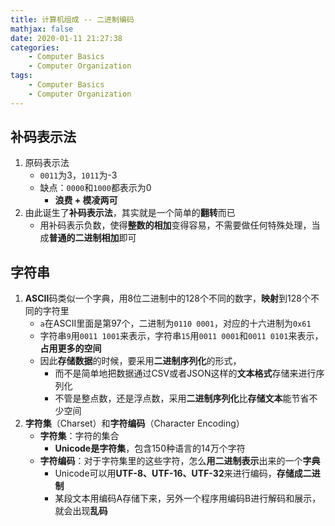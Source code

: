 ```yaml
---
title: 计算机组成 -- 二进制编码
mathjax: false
date: 2020-01-11 21:27:38
categories:
    - Computer Basics
    - Computer Organization
tags:
    - Computer Basics
    - Computer Organization
---
```


## 补码表示法
1. 原码表示法
   - `0011`为3，`1011`为-3
   - 缺点：`0000`和`1000`都表示为0
       - **浪费 + 模凌两可**
2. 由此诞生了**补码表示法**，其实就是一个简单的**翻转**而已
    - 用补码表示负数，使得**整数的相加**变得容易，不需要做任何特殊处理，当成**普通的二进制相加**即可

<!-- more -->

## 字符串
1. **ASCII**码类似一个字典，用8位二进制中的128个不同的数字，**映射**到128个不同的字符里
    - `a`在ASCII里面是第97个，二进制为`0110 0001`，对应的十六进制为`0x61`
    - 字符串`9`用`0011 1001`来表示，字符串`15`用`0011 0001`和`0011 0101`来表示，**占用更多的空间**
    - 因此**存储数据**的时候，要采用**二进制序列化**的形式，
      - 而不是简单地把数据通过CSV或者JSON这样的**文本格式**存储来进行序列化
      - 不管是整点数，还是浮点数，采用**二进制序列化**比**存储文本**能节省不少空间
2. **字符集**（Charset）和**字符编码**（Character Encoding）
    - **字符集**：字符的集合
      - **Unicode是字符集**，包含150种语言的14万个字符
    - **字符编码**：对于字符集里的这些字符，怎么**用二进制表示**出来的一个**字典**
      - Unicode可以用**UTF-8、UTF-16、UTF-32**来进行编码，**存储成二进制**
      - 某段文本用编码A存储下来，另外一个程序用编码B进行解码和展示，就会出现**乱码**